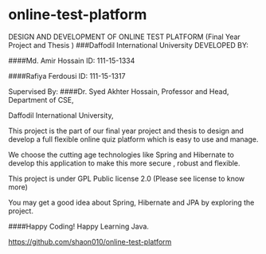 # online-test-platform

DESIGN AND DEVELOPMENT OF ONLINE TEST PLATFORM
(Final Year Project and Thesis )
###Daffodil International University
DEVELOPED BY:

####Md. Amir Hossain
ID: 111-15-1334

####Rafiya Ferdousi
ID: 111-15-1317





Supervised By:
####Dr. Syed Akhter Hossain,
Professor and Head,
Department of CSE,

Daffodil International University,





This project is the part of our final year project and thesis to design and develop a full flexible online quiz platform which is easy to use and manage.

We choose the cutting age technologies like Spring and Hibernate to develop this application to make this more secure , robust and flexible.

This project is under GPL Public license 2.0 (Please see license to know more)

You may get a good idea about Spring, Hibernate and JPA by exploring the project.

####Happy Coding! Happy Learning Java.

https://github.com/shaon010/online-test-platform